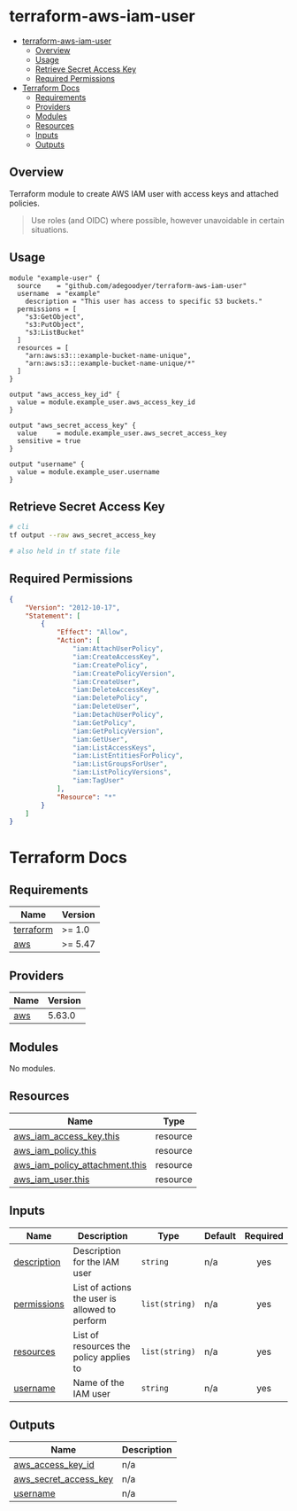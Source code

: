 # terraform-aws-iam-user

<!--toc:start-->
- [terraform-aws-iam-user](#terraform-aws-iam-user)
  - [Overview](#overview)
  - [Usage](#usage)
  - [Retrieve Secret Access Key](#retrieve-secret-access-key)
  - [Required Permissions](#required-permissions)
- [Terraform Docs](#terraform-docs)
  - [Requirements](#requirements)
  - [Providers](#providers)
  - [Modules](#modules)
  - [Resources](#resources)
  - [Inputs](#inputs)
  - [Outputs](#outputs)
<!--toc:end-->

## Overview
Terraform module to create AWS IAM user with access keys and attached policies.

> Use roles (and OIDC) where possible, however unavoidable in certain situations.

## Usage
```hcl
module "example-user" {
  source    = "github.com/adegoodyer/terraform-aws-iam-user"
  username  = "example"
	description = "This user has access to specific S3 buckets."
  permissions = [
    "s3:GetObject",
    "s3:PutObject",
    "s3:ListBucket"
  ]
  resources = [
    "arn:aws:s3:::example-bucket-name-unique",
    "arn:aws:s3:::example-bucket-name-unique/*"
  ]
}

output "aws_access_key_id" {
  value = module.example_user.aws_access_key_id
}

output "aws_secret_access_key" {
  value     = module.example_user.aws_secret_access_key
  sensitive = true
}

output "username" {
  value = module.example_user.username
}
```

## Retrieve Secret Access Key
```bash
# cli
tf output --raw aws_secret_access_key

# also held in tf state file
```

## Required Permissions
```json
{
    "Version": "2012-10-17",
    "Statement": [
        {
            "Effect": "Allow",
            "Action": [
                "iam:AttachUserPolicy",
                "iam:CreateAccessKey",
                "iam:CreatePolicy",
                "iam:CreatePolicyVersion",
                "iam:CreateUser",
                "iam:DeleteAccessKey",
                "iam:DeletePolicy",
                "iam:DeleteUser",
                "iam:DetachUserPolicy",
                "iam:GetPolicy",
                "iam:GetPolicyVersion",
                "iam:GetUser",
                "iam:ListAccessKeys",
                "iam:ListEntitiesForPolicy",
                "iam:ListGroupsForUser",
                "iam:ListPolicyVersions",
                "iam:TagUser"
            ],
            "Resource": "*"
        }
    ]
}
```

# Terraform Docs

<!-- BEGINNING OF PRE-COMMIT-TERRAFORM DOCS HOOK -->
## Requirements

| Name | Version |
|------|---------|
| <a name="requirement_terraform"></a> [terraform](#requirement\_terraform) | >= 1.0 |
| <a name="requirement_aws"></a> [aws](#requirement\_aws) | >= 5.47 |

## Providers

| Name | Version |
|------|---------|
| <a name="provider_aws"></a> [aws](#provider\_aws) | 5.63.0 |

## Modules

No modules.

## Resources

| Name | Type |
|------|------|
| [aws_iam_access_key.this](https://registry.terraform.io/providers/hashicorp/aws/latest/docs/resources/iam_access_key) | resource |
| [aws_iam_policy.this](https://registry.terraform.io/providers/hashicorp/aws/latest/docs/resources/iam_policy) | resource |
| [aws_iam_policy_attachment.this](https://registry.terraform.io/providers/hashicorp/aws/latest/docs/resources/iam_policy_attachment) | resource |
| [aws_iam_user.this](https://registry.terraform.io/providers/hashicorp/aws/latest/docs/resources/iam_user) | resource |

## Inputs

| Name | Description | Type | Default | Required |
|------|-------------|------|---------|:--------:|
| <a name="input_description"></a> [description](#input\_description) | Description for the IAM user | `string` | n/a | yes |
| <a name="input_permissions"></a> [permissions](#input\_permissions) | List of actions the user is allowed to perform | `list(string)` | n/a | yes |
| <a name="input_resources"></a> [resources](#input\_resources) | List of resources the policy applies to | `list(string)` | n/a | yes |
| <a name="input_username"></a> [username](#input\_username) | Name of the IAM user | `string` | n/a | yes |

## Outputs

| Name | Description |
|------|-------------|
| <a name="output_aws_access_key_id"></a> [aws\_access\_key\_id](#output\_aws\_access\_key\_id) | n/a |
| <a name="output_aws_secret_access_key"></a> [aws\_secret\_access\_key](#output\_aws\_secret\_access\_key) | n/a |
| <a name="output_username"></a> [username](#output\_username) | n/a |
<!-- END OF PRE-COMMIT-TERRAFORM DOCS HOOK -->
